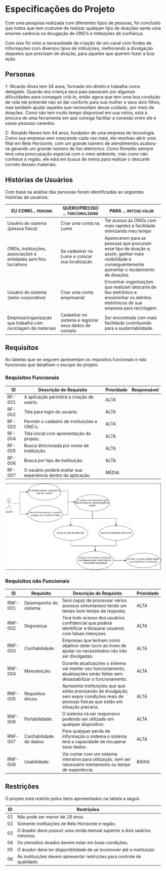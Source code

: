 # Especificações do Projeto

Com uma pesquisa realizada com diferentes tipos de pessoas, foi concluido que todos que tem costume de realizar qualquer tipo de doações sente uma enorme carência na divugação de ONG’s e intituições de confiança.

Com isso foi visto a necessidade da criação de um canal com fontes de informações com diversos tipos de intituições, melhorando a divulgação daqueles que precisam de doação, para aqueles que querem fazer a boa ação.

## Personas

1- Ricardo Alves tem 34 anos, formado em direito e trabalha como delegado. Quando era criança seus pais passaram por algumas dificuldades para conseguir criá-lo, então agora que tem uma boa condição de vida ele pretende não só dar conforto para sua mulher e seus dois filhos, mas também ajudar aqueles que necessitam desse cuidado,  por meio de doações. Como não tem muito tempo disponível em sua rotina, está à procura de uma ferramenta em que consiga facilitar a conexão entre ele e essas pessoas carentes.

2- Ronaldo Neves tem 44 anos, fundador de uma empresa de tecnologia. Como sua empresa vem crescendo cada vez mais, ele resolveu abrir uma filial em Belo Horizonte, com um grande número de atendimentos acabou-se gerando um grande número de lixo eletrônico. Como Ronaldo sempre teve uma preocupação especial com o meio ambiente, mas como não conhece a região, ele está em busca de meios para realizar o descarte correto desses materiais.



## Histórias de Usuários

Com base na análise das personas foram identificadas as seguintes histórias de usuários:

|EU COMO... `PERSONA`| QUERO/PRECISO ... `FUNCIONALIDADE` |PARA ... `MOTIVO/VALOR`                 |
|--------------------|------------------------------------|----------------------------------------|
|Usuário do sistema (pessoa física) | Criar uma conta na Lume | Ter acesso às ONGs com mais rapidez e facilidade otimizando meu tempo|
|ONGs, instituições, associações e entidades sem fins lucrativos | Se cadastrar na Lume e colocar sua localização | Aparecerem para as pessoas que procuram esse tipo de doação e, assim, ganhar mais visibilidade e conseguentemente aumentar o recebimento de doações |
|Usuário do sistema (setor corporativo) | Criar uma conta empresarial | Encontrar organizações que realizam descarte de lixo eletrônico e encaminhar os detritos eletrônicos de sua empresa para reciclagem.|
|Empresa/organização que trabalha com reciclagem de materiais | Cadastrar no sistema e registrar seus dados de contato | Ser encontrada com mais facilidade contribuindo para a sustentabilidade. |


## Requisitos

As tabelas que se seguem apresentam os requisitos funcionais e não funcionais que detalham o escopo do projeto.

### Requisitos Funcionais

|ID    | Descrição do Requisito  | Prioridade | Responsável |
|------|-----------------------------------------|----| ----|
|RF-001| A aplicação permitirá a criação de usário. | ALTA |  |
|RF-002| Tela para login do usuário. | ALTA | |
|RF-003| Permitir o cadastro de instituições e ONG's. | ALTA | |
|RF-004| Tela inicial com apresentação do projeto. | ALTA | |
|RF-005| Busca direcionada por nome de instituição. | ALTA | |
|RF-006| Busca por tipo de instituição. | ALTA| |
|RF-007|  O usuário poderá avaliar sua experiência dentro da aplicação. | MÉDIA | |

![Casos de uso](docs/img/Casosdeuso.png)

### Requisitos não Funcionais

|ID     | Requisito | Descrição do Requisito  |Prioridade |
|-------|----|-------------------------|----|
|RNF-001| Desempenho do sistema: | Será capaz de processar vários acessos simuntaneos tendo um tempo bom tempo de resposta. | ALTA |  
|RNF-002| Segurança: | Terá todo acesso dos usuários confidencial que poderá identificar e bloquear usuarios com falsas intenções. |  ALTA | 
|RNF-003| Confiabilidade: | Empresas que tenham como objetivo obter lucro ao inves de ajudar os necessitados não irão ser divulgadas. | ALTA |
|RNF-004| Manutenção: | Durante atualizações o sistema vai manter seu funcionamento, atualizações serão feitas sem desastabilizar o funcionamento. | ALTA |
|RNF-005| Requisitos éticos: | Apresenta instituições que que estão precisando de divulgação, sem expor condições reais de pessoas fisicas que estão em situação precaria. | ALTA |
|RNF-006| Portabilidade: | O sistema irá ser responsivo podendo ser utilizado em qualquer dispositivo. | ALTA |
|RNF-007| Confiabilidade de dados: | Para qualquer perda de informação o sistema o sistema terá a capacidade de recuperar seus dados. | ALTA |
|RNF-008| Usabilidade: | Vai contar com um sistema interativo para utilização, sem ser necessário treinamento ou tempo de experiência. | BAIXA |


## Restrições

O projeto está restrito pelos itens apresentados na tabela a seguir.

|ID| Restrições                                                               |
|--|--------------------------------------------------------------------------|
|01| Não pode ser menor de 18 anos.                                           |
|02| Somente instituições de Belo Horizonte e região.                         |
|03| O doador deve possuir uma renda mensal superior a dois salários mínimos. |
|04| Os utensílios doados devem estar em boas condições.                      |
|05| O doador deve ter disponibilidade de se locomover até a instituição.     |
|06| As instituições devem apresentar restrições para controle de qualidade.  |

